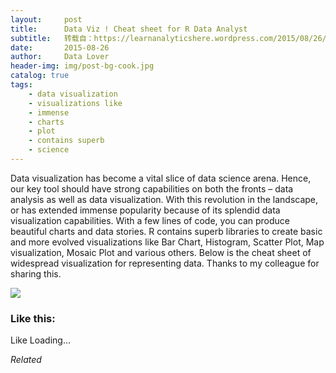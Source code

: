 ```yaml
---
layout:     post
title:      Data Viz ! Cheat sheet for R Data Analyst
subtitle:   转载自：https://learnanalyticshere.wordpress.com/2015/08/26/data-viz-cheat-sheet-for-r-data-analyst/
date:       2015-08-26
author:     Data Lover
header-img: img/post-bg-cook.jpg
catalog: true
tags:
    - data visualization
    - visualizations like
    - immense
    - charts
    - plot
    - contains superb
    - science
---
```


Data visualization has become a vital slice of data science arena. Hence, our key tool should have strong capabilities on both the fronts – data analysis as well as data visualization. With this revolution in the landscape, or has extended immense popularity because of its splendid data visualization capabilities. With a few lines of code, you can produce beautiful charts and data stories. R contains superb libraries to create basic and more evolved visualizations like Bar Chart, Histogram, Scatter Plot, Map visualization, Mosaic Plot and various others. Below is the cheat sheet of widespread visualization for representing data. Thanks to my colleague for sharing this.

[![](https://learnanalyticshere.files.wordpress.com/2015/08/untitled.png?w=744&h=7694)
](https://learnanalyticshere.files.wordpress.com/2015/08/untitled.png)






### Like this:

Like Loading...


*Related*


